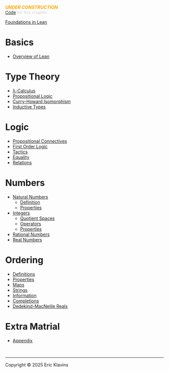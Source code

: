
<div style='display:none'>
--  Copyright (C) 2025  Eric Klavins
--
--  This program is free software: you can redistribute it and/or modify
--  it under the terms of the GNU General Public License as published by
--  the Free Software Foundation, either version 3 of the License, or
--  (at your option) any later version.   
</div>

<span style='color: orange'>***UNDER CONSTRUCTION***</span><br>
<span style='color: lightgray; font-size: 10pt'><a href='https://github.com/klavins/LeanBook/blob/main/main/../LeanBook/Chapters/SUMMARY.lean'>Code</a> for this chapter</span>


[Foundations in Lean](./Introduction.md)

# Basics

- [Overview of Lean](./Lean.md)

# Type Theory

- [λ-Calculus](./LambdaCalculus.md)
- [Propositional Logic](./PropositionalLogic.md)
- [Curry-Howard Isomorphism](./CurryHoward.md)
- [Inductive Types](./InductiveTypes.md)

# Logic

- [Propositional Connectives](./Connectives.md)
- [First Order Logic](./FirstOrderLogic.md)
- [Tactics](./Tactics.md)
- [Equality](./Equality.md)
- [Relations](./Relations.md)

# Numbers

- [Natural Numbers](./Naturals/Intro.md)
    - [Definition](./Naturals/Definition.md)
    - [Properties](./Naturals/Properties.md)
- [Integers](Integers/Intro.md)
    - [Quotient Spaces](./Integers/Definition.md)
    - [Operators](./Integers/Operators.md)
    - [Properties](./Integers/Properties.md)
- [Rational Numbers](./Numbers.md)
- [Real Numbers](./Reals.md)

# Ordering

- [Definitions](./Ordering/Definition.md)
- [Properties](./Ordering/Properties.md)
- [Maps](./Ordering/Maps.md)
- [Strings](./Ordering/Strings.md)
- [Information](./Ordering/Information.md)
- [Completions](./Ordering/Completions.md)
- [Dedekind-MacNeille Reals](./Ordering/Reals.md)

# Extra Matrial

- [Appendix](./Appendix.md)



<div style='height=50px'>&nbsp;</div><hr>
Copyright © 2025 Eric Klavins
